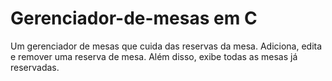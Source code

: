 # Gerenciador-de-mesas em C
Um gerenciador de mesas que cuida das reservas da mesa. Adiciona, edita e remover uma reserva de mesa. Além disso, exibe todas as mesas já reservadas.
